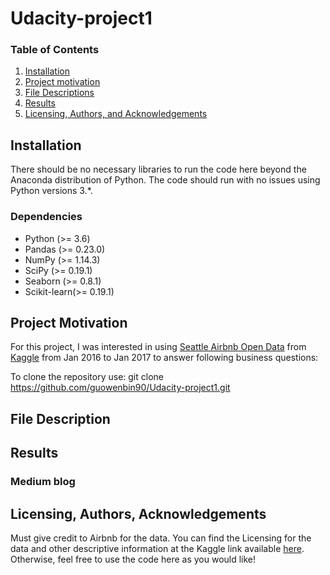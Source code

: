 # Udacity-project1

### Table of Contents

1. [Installation](#installation)
2. [Project motivation](#motivation)
3. [File Descriptions](#files)
4. [Results](#results)
5. [Licensing, Authors, and Acknowledgements](#licensing)

## Installation <a name="installation"></a>
There should be no necessary libraries to run the code here beyond the Anaconda distribution of Python. The code should run with no issues using Python versions 3.*.

### Dependencies
- Python (>= 3.6)
- Pandas (>= 0.23.0)
- NumPy (>= 1.14.3)
- SciPy (>= 0.19.1)
- Seaborn (>= 0.8.1)
- Scikit-learn(>= 0.19.1)

## Project Motivation <a name="motivation"></a>
For this project, I was interested in using [Seattle Airbnb Open Data](https://www.kaggle.com/airbnb/seattle/data) from [Kaggle](https://www.kaggle.com) from Jan 2016 to Jan 2017 to answer following business questions:

To clone the repository use: git clone https://github.com/guowenbin90/Udacity-project1.git
## File Description <a name="files"></a>


## Results <a name="results"></a>

### Medium blog

## Licensing, Authors, Acknowledgements <a name="licensing"></a>
Must give credit to Airbnb for the data.  You can find the Licensing for the data and other descriptive information at the Kaggle link available [here](https://www.kaggle.com/airbnb/seattle).  Otherwise, feel free to use the code here as you would like! 
